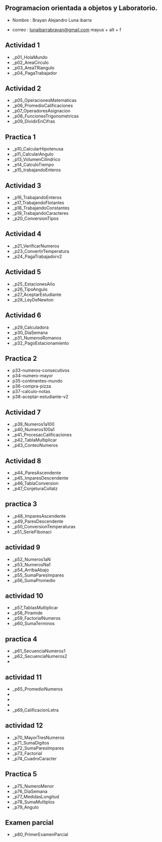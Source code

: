 ## Programacion orientada a objetos y Laboratorio.

- Nombre : Brayan Alejandro Luna ibarra 

- correo : lunaibarrabrayan@gmail.com
mayus + alt + f

## Actividad 1

- _p01_HolaMundo 
- _p02_AreaCirculo
- _p03_AreaTRiangulo
- _p04_PagaTrabajador

## Actividad 2
- _p05_OperacionesMatematicas
- _p06_PromedioCalificaciones
- _p07_OperadoresAsignacion 
- _p08_FuncionesTrigonometricas
- _p09_DividirEnCifras
## Practica 1
- _p10_CalcularHipotenusa
- _p11_CalcularAngulo
- _p13_VolumenCilindrico
- _p14_CalculoTiempo
- _p15_trabajandoEnteros 
## Actividad 3
- _p16_TrabajandoEnteros 
- _p17_TrabajandoFlotantes
- _p18_TrabajandoConstantes
- _p19_TrabajandoCaracteres
- _p20_ConversionTipos
## Actividad 4
- _p21_VerificarNumeros
- _p23_ConvertirTemperatura
- _p24_PagaTrabajadorv2
## Actividad 5
- _p25_EstacionesAño
- _p26_TipoAngulo
- _p27_AceptarEstudiante
- _p28_LeyDeNewton
## Actividad 6
- _p29_Calculadora
- _p30_DiaSemana
- _p31_NumerosRomanos
- _p32_PagoEstacionamiento 
## Practica 2
- p33-numeros-consecutivos
- p34-numero-mayor
- p35-continentes-mundo
- p36-compra-pizza
- p37-calculo-notas
- p38-aceptar-estudiante-v2
## Actividad 7
- _p39_Numeros1a100
- _p40_Numeros100a1
- _p41_ProcesacCalificaciones
- _p42_TablaMultiplicar
- _p43_ConteoNumeros

## Actividad 8
- _p44_ParesAscendente
- _p45_ImparesDescendente
- _p46_TablaConversion
- _p47_ConjeturaCollatz
## practica 3
- _p48_ImparesAscendente
- _p49_ParesDescendente
- _p50_ConversionTemperaturas
- _p51_SerieFibonaci
## actividad 9
- _p52_Numeros1aN
- _p53_NumerosNa1
- _p54_ArribaAbajo
- _p55_SumaParesImpares
- _p56_SumaPromedio
## actividad 10
- _p57_TablasMultiplicar
- _p58_Piramide
- _p59_FactorialNumeros
- _p60_SumaTerminos
## practica 4 
- _p61_SecuenciaNumeros1
- _p62_SecuenciaNumeros2
- 
## actividad 11
- _p65_PromedioNumeros
- 
- 
- 
- _p69_CalificacionLetra

## actividad 12
- _p70_MayorTresNumeros
- _p71_SumaDigitos
- _p72_SumaParesImpares
- _p73_Factorial
- _p74_CuadroCaracter

## Practica 5 
- _p75_NumeroMenor
- _p76_DiaSemana
- _p77_MedidasLongitud
- _p78_SumaMultiplos
- _p79_Angulo

## Examen parcial 
- _p80_PrimerExamenParcial
